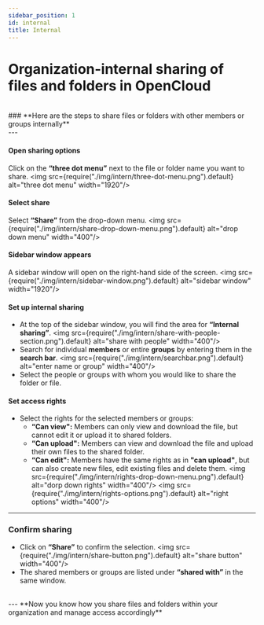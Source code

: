 ```yaml
---
sidebar_position: 1
id: internal
title: Internal
---
```


# Organization-internal sharing of files and folders in OpenCloud
<br/>
### **Here are the steps to share files or folders with other members or groups internally**
<br/>
---

#### Open sharing options
Click on the **“three dot menu”** next to the file or folder name you want to share.
<img src={require("./img/intern/three-dot-menu.png").default} alt="three dot menu" width="1920"/> 

#### Select share
Select **“Share”** from the drop-down menu.
<img src={require("./img/intern/share-drop-down-menu.png").default} alt="drop down menu" width="400"/> 

#### Sidebar window appears
A sidebar window will open on the right-hand side of the screen.
<img src={require("./img/intern/sidebar-window.png").default} alt="sidebar window" width="1920"/> 

#### Set up internal sharing
- At the top of the sidebar window, you will find the area for **“Internal sharing”**.
<img src={require("./img/intern/share-with-people-section.png").default} alt="share with people" width="400"/> 
- Search for individual **members** or entire **groups** by entering them in the **search bar**.
<img src={require("./img/intern/searchbar.png").default} alt="enter name or group" width="400"/> 
- Select the people or groups with whom you would like to share the folder or file.

#### Set access rights
- Select the rights for the selected members or groups:
    - **“Can view":** Members can only view and download the file, but cannot edit it or upload it to shared folders.
    - **“Can upload":** Members can view and download the file and upload their own files to the shared folder.
    - **“Can edit":** Members have the same rights as in **"can upload"**, but can also create new files, edit existing files and delete them.
<img src={require("./img/intern/rights-drop-down-menu.png").default} alt="dorp down rights" width="400"/>
<img src={require("./img/intern/rights-options.png").default} alt="right options" width="400"/>
---

### Confirm sharing
- Click on **“Share”** to confirm the selection.
<img src={require("./img/intern/share-button.png").default} alt="share button" width="400"/>
- The shared members or groups are listed under **“shared with”** in the same window.
<br/>
---
**Now you know how you share files and folders within your organization and manage access accordingly**
<br/>